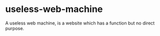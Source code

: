 # useless-web-machine
A useless web machine, is a website which has a function but no direct purpose.

